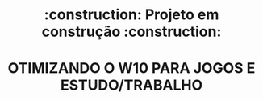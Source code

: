 <h1 align="center">:construction: Projeto em construção :construction:</h1>

<h1 align="center"> OTIMIZANDO O W10 PARA JOGOS E ESTUDO/TRABALHO</h1>
